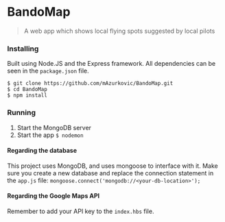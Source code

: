 # BandoMap
> A web app which shows local flying spots suggested by local pilots

### Installing
Built using Node.JS and the Express framework. All dependencies can be seen in the `package.json` file.
```
$ git clone https://github.com/mAzurkovic/BandoMap.git
$ cd BandoMap
$ npm install
```

### Running
1. Start the MongoDB server
2. Start the app `$ nodemon `

#### Regarding the database
This project uses MongoDB, and uses mongoose to interface with it. Make sure you create a new database and replace the connection statement in the `app.js` file: `mongoose.connect('mongodb://<your-db-location>');`

#### Regarding the Google Maps API
Remember to add your API key to the `index.hbs` file.
